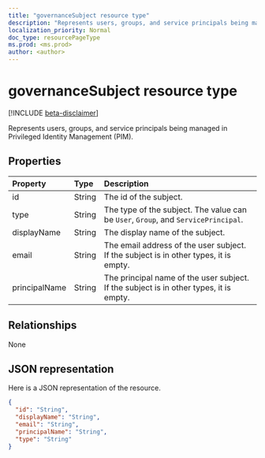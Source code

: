 ```yaml
---
title: "governanceSubject resource type"
description: "Represents users, groups, and service principals being managed in Privileged Identity Management (PIM)."
localization_priority: Normal
doc_type: resourcePageType
ms.prod: <ms.prod>
author: <author>
---
```


# governanceSubject resource type

[!INCLUDE [beta-disclaimer](../../includes/beta-disclaimer.md)]

Represents users, groups, and service principals being managed in Privileged Identity Management (PIM).


## Properties
| Property	| Type	     |Description|
|:----------|:----------|:----------|
|id         |String     | The id of the subject.|
|type       |String     |The type of the subject. The value can be ``User``, ``Group``, and ``ServicePrincipal``.|
|displayName|String     |The display name of the subject.|
|email      |String     |The email address of the user subject. If the subject is in other types, it is empty.|
|principalName|String   |The principal name of the user subject. If the subject is in other types, it is empty.|

## Relationships
None


## JSON representation

Here is a JSON representation of the resource.

<!-- {
  "blockType": "resource",
  "optionalProperties": [

  ],
  "@odata.type": "microsoft.graph.governanceSubject"
}-->

```json
{
  "id": "String",  
  "displayName": "String",
  "email": "String",
  "principalName": "String",
  "type": "String"
}

```

<!-- uuid: 8fcb5dbc-d5aa-4681-8e31-b001d5168d79
2015-10-25 14:57:30 UTC -->
<!--
{
  "type": "#page.annotation",
  "description": "governanceSubject",
  "keywords": "",
  "section": "documentation",
  "tocPath": "",
  "suppressions": []
}
-->
